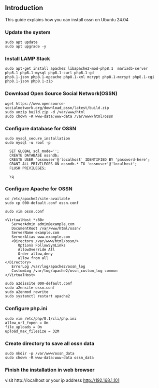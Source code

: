 ## Introduction

This guide explains how  you can install ossn on Ubuntu 24.04

### Update the system

```
sudo apt update  
sudo apt upgrade -y
```

### Install LAMP Stack

```
sudo apt-get install apache2 libapache2-mod-php8.1  mariadb-server php8.1 php8.1-mysql php8.1-curl php8.1-gd     
php8.1-json php8.1-opcache php8.1-xml mcrypt php8.1-mcrypt php8.1-cgi php8.1-json php8.1-zip
```

### Download Open Source Social Network(OSSN)

```
wget https://www.opensource-socialnetwork.org/download_ossn/latest/build.zip  
sudo unzip build.zip -d /var/www/html  
sudo chown -R www-data:www-data /var/www/html/ossn
```

### Configure database for OSSN

```
sudo mysql_secure_installation  
sudo mysql -u root -p
```

```
  SET GLOBAL sql_mode='';  
  CREATE DATABASE ossndb;  
  CREATE USER 'ossnuser'@'localhost' IDENTIFIED BY 'password-here';  
  GRANT ALL PRIVILEGES ON ossndb.* TO 'ossnuser'@'localhost';  
  FLUSH PRIVILEGES;
```
```
  \q
```
  
### Configure Apache for OSSN

```
cd /etc/apache2/site-available  
sudo cp 000-default.conf ossn.conf
```

```
sudo vim ossn.conf
```

```
<VirtualHost *:80>
   ServerAdmin admin@example.com  
   DocumentRoot /var/www/html/ossn/  
   ServerName example.com  
   ServerAlias www.example.com  
   <Directory /var/www/html/ossn/> 
      Options FollowSymLinks  
      AllowOverride All  
      Order allow,deny  
      allow from all  
</Directory>
   ErrorLog /var/log/apache2/ossn_log  
   CustomLog /var/log/apache2/ossn_custom_log common    
</VirtualHost>
```

```
sudo a2dissite 000-default.conf  
sudo a2ensite ossn.conf  
sudo a2enmod rewrite  
sudo systemctl restart apache2
```

### Configure php.ini

```
sudo vim /etc/php/8.1/cli/php.ini  
allow_url_fopen = On  
file_uploads = On
upload_max_filesize = 32M
```
 
### Create directory to save all ossn data

```
sudo mkdir -p /var/www/ossn_data
sudo chown -R www-data:www-data ossn_data
```

### Finish the installation in web browser

visit http://localhost or your ip address http://192.168.1.101
